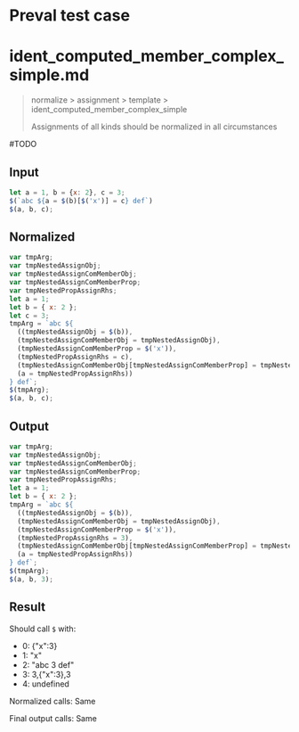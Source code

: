 # Preval test case

# ident_computed_member_complex_simple.md

> normalize > assignment > template > ident_computed_member_complex_simple
>
> Assignments of all kinds should be normalized in all circumstances

#TODO

## Input

`````js filename=intro
let a = 1, b = {x: 2}, c = 3;
$(`abc ${a = $(b)[$('x')] = c} def`)
$(a, b, c);
`````

## Normalized

`````js filename=intro
var tmpArg;
var tmpNestedAssignObj;
var tmpNestedAssignComMemberObj;
var tmpNestedAssignComMemberProp;
var tmpNestedPropAssignRhs;
let a = 1;
let b = { x: 2 };
let c = 3;
tmpArg = `abc ${
  ((tmpNestedAssignObj = $(b)),
  (tmpNestedAssignComMemberObj = tmpNestedAssignObj),
  (tmpNestedAssignComMemberProp = $('x')),
  (tmpNestedPropAssignRhs = c),
  (tmpNestedAssignComMemberObj[tmpNestedAssignComMemberProp] = tmpNestedPropAssignRhs),
  (a = tmpNestedPropAssignRhs))
} def`;
$(tmpArg);
$(a, b, c);
`````

## Output

`````js filename=intro
var tmpArg;
var tmpNestedAssignObj;
var tmpNestedAssignComMemberObj;
var tmpNestedAssignComMemberProp;
var tmpNestedPropAssignRhs;
let a = 1;
let b = { x: 2 };
tmpArg = `abc ${
  ((tmpNestedAssignObj = $(b)),
  (tmpNestedAssignComMemberObj = tmpNestedAssignObj),
  (tmpNestedAssignComMemberProp = $('x')),
  (tmpNestedPropAssignRhs = 3),
  (tmpNestedAssignComMemberObj[tmpNestedAssignComMemberProp] = tmpNestedPropAssignRhs),
  (a = tmpNestedPropAssignRhs))
} def`;
$(tmpArg);
$(a, b, 3);
`````

## Result

Should call `$` with:
 - 0: {"x":3}
 - 1: "x"
 - 2: "abc 3 def"
 - 3: 3,{"x":3},3
 - 4: undefined

Normalized calls: Same

Final output calls: Same
